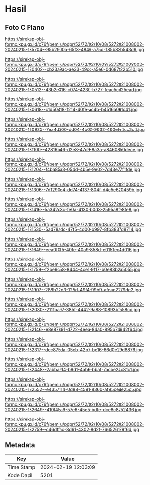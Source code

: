 # Hasil

## Foto C Plano

https://sirekap-obj-formc.kpu.go.id/c76f/pemilu/pdpr/52/72/02/10/08/5272021008002-20240215-135704--95b2900a-65f3-4846-a75d-185b83b543d9.jpg

https://sirekap-obj-formc.kpu.go.id/c76f/pemilu/pdpr/52/72/02/10/08/5272021008002-20240215-130402--cb23a9ac-ae33-49cc-a5e6-0d687f22b510.jpg

https://sirekap-obj-formc.kpu.go.id/c76f/pemilu/pdpr/52/72/02/10/08/5272021008002-20240215-130512--43b2e316-c074-4230-b727-feac5cd25ead.jpg

https://sirekap-obj-formc.kpu.go.id/c76f/pemilu/pdpr/52/72/02/10/08/5272021008002-20240215-130618--c1d50418-f214-40fe-ac4b-b4516a061c41.jpg

https://sirekap-obj-formc.kpu.go.id/c76f/pemilu/pdpr/52/72/02/10/08/5272021008002-20240215-130925--7ea4d500-dd04-4b62-9632-460efe4cc3c4.jpg

https://sirekap-obj-formc.kpu.go.id/c76f/pemilu/pdpr/52/72/02/10/08/5272021008002-20240215-131100--42816b46-d2e8-47c9-8a3a-a8460850dece.jpg

https://sirekap-obj-formc.kpu.go.id/c76f/pemilu/pdpr/52/72/02/10/08/5272021008002-20240215-131204--f4ba85a3-054d-4b5e-9e02-7d43e77f1fde.jpg

https://sirekap-obj-formc.kpu.go.id/c76f/pemilu/pdpr/52/72/02/10/08/5272021008002-20240215-131306--7d1290e4-dd74-4137-804f-d4c5e620459b.jpg

https://sirekap-obj-formc.kpu.go.id/c76f/pemilu/pdpr/52/72/02/10/08/5272021008002-20240215-131416--5a342c3c-fe0a-4130-b0d3-2595a8fe8fe8.jpg

https://sirekap-obj-formc.kpu.go.id/c76f/pemilu/pdpr/52/72/02/10/08/5272021008002-20240215-131530--5ad78adc-47f5-4d00-b997-8fb3837d8714.jpg

https://sirekap-obj-formc.kpu.go.id/c76f/pemilu/pdpr/52/72/02/10/08/5272021008002-20240215-131649--eea0f0f5-40fe-40a9-858d-e0151ec4d016.jpg

https://sirekap-obj-formc.kpu.go.id/c76f/pemilu/pdpr/52/72/02/10/08/5272021008002-20240215-131759--f2be9c58-8444-4ce1-9f17-b0e83b2a5055.jpg

https://sirekap-obj-formc.kpu.go.id/c76f/pemilu/pdpr/52/72/02/10/08/5272021008002-20240215-131907--288b22d3-125d-49f4-99b9-afcae2279de2.jpg

https://sirekap-obj-formc.kpu.go.id/c76f/pemilu/pdpr/52/72/02/10/08/5272021008002-20240215-132030--2111ba97-385f-4442-9a88-10893bf558cd.jpg

https://sirekap-obj-formc.kpu.go.id/c76f/pemilu/pdpr/52/72/02/10/08/5272021008002-20240215-132146--e8e87891-d722-4eea-84a0-895b74942f64.jpg

https://sirekap-obj-formc.kpu.go.id/c76f/pemilu/pdpr/52/72/02/10/08/5272021008002-20240215-132317--dec875da-05cb-42b7-be16-66d0e29d8876.jpg

https://sirekap-obj-formc.kpu.go.id/c76f/pemilu/pdpr/52/72/02/10/08/5272021008002-20240215-132448--2abbae14-b9d1-4ab6-bbaf-7acbe24c81c1.jpg

https://sirekap-obj-formc.kpu.go.id/c76f/pemilu/pdpr/52/72/02/10/08/5272021008002-20240215-132552--e4357114-0d88-4591-8360-af95cede25c5.jpg

https://sirekap-obj-formc.kpu.go.id/c76f/pemilu/pdpr/52/72/02/10/08/5272021008002-20240215-132649--410f45a9-57e6-45e5-bdfe-dce8c8752436.jpg

https://sirekap-obj-formc.kpu.go.id/c76f/pemilu/pdpr/52/72/02/10/08/5272021008002-20240215-132759--c46dffac-8d61-4302-8d2f-766526179f6d.jpg


## Metadata

| Key        | Value               |
| ---------- | ------------------- |
| Time Stamp | 2024-02-19 12:03:09 |
| Kode Dapil | 5201                |




